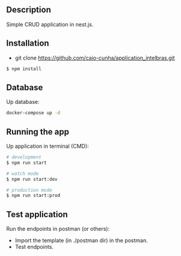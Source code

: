 
## Description

Simple CRUD application in nest.js.

## Installation

- git clone https://github.com/caio-cunha/application_intelbras.git
```bash
$ npm install
```

## Database

Up database:
```bash
docker-compose up -d
```

## Running the app

Up application in terminal (CMD):
```bash
# development
$ npm run start

# watch mode
$ npm run start:dev

# production mode
$ npm run start:prod
```

## Test application

Run the endpoints in postman (or others):
 - Import the template (in ./postman dir) in the postman.
 - Test endpoints.
